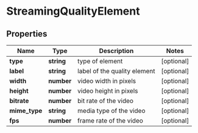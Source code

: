 # StreamingQualityElement

## Properties

| Name | Type | Description | Notes |
|------------ | ------------- | ------------- | -------------|
**type** | **string** | type of element |[optional]|
**label** | **string** | label of the quality element |[optional]|
**width** | **number** | video width in pixels |[optional]|
**height** | **number** | video height in pixels |[optional]|
**bitrate** | **number** | bit rate of the video |[optional]|
**mime_type** | **string** | media type of the video |[optional]|
**fps** | **number** | frame rate of the video |[optional]|